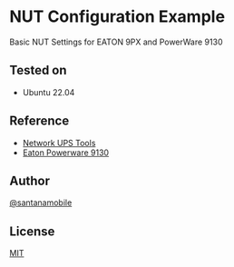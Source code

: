 # NUT Configuration Example

Basic NUT Settings for EATON 9PX and PowerWare 9130

## Tested on

- Ubuntu 22.04

## Reference

- [Network UPS Tools](https://networkupstools.org/index.html)
- [Eaton Powerware 9130](https://networkupstools.org/ddl/Eaton/Powerware_9130.html)

## Author

[@santanamobile](https://www.github.com/santanamobile)

## License

[MIT](https://choosealicense.com/licenses/mit/)
